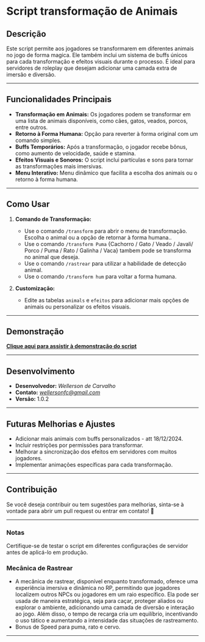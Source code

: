 # Script transformação de Animais


## **Descrição**
Este script permite aos jogadores se transformarem em diferentes animais no jogo de forma magica. Ele também inclui um sistema de buffs únicos para cada transformação e efeitos visuais durante o processo. É ideal para servidores de roleplay que desejam adicionar uma camada extra de imersão e diversão.

---

## **Funcionalidades Principais**

- **Transformação em Animais:** Os jogadores podem se transformar em uma lista de animais disponíveis, como cães, gatos, veados, porcos, entre outros.
- **Retorno à Forma Humana:** Opção para reverter à forma original com um comando simples.
- **Buffs Temporários:** Após a transformação, o jogador recebe bônus, como aumento de velocidade, saúde e stamina.
- **Efeitos Visuais e Sonoros:** O script inclui partículas e sons para tornar as transformações mais imersivas.
- **Menu Interativo:** Menu dinâmico que facilita a escolha dos animais ou o retorno à forma humana.

---

## **Como Usar**

1. **Comando de Transformação:**
   - Use o comando `/transform` para abrir o menu de transformação. Escolha o animal ou a opção de retornar à forma humana..
   - Use o comando `/transform Puma` {Cachorro / Gato / Veado / Javali/ Porco / Puma / Rato / Galinha / Vaca} tambem pode se transforma no animal que deseja.
   - Use o comando `/rastrear` para utilizar a habilidade de detecção animal.
   - Use o comando `/transform hum` para voltar a forma humana.

   
2. **Customização:** 
   - Edite as tabelas `animals` e `efeitos` para adicionar mais opções de animais ou personalizar os efeitos visuais.

---

## **Demonstração**

[**Clique aqui para assistir à demonstração do script**](https://drive.google.com/file/d/1oKRaeojhK-9qFa5CGhbQP301c66fe8tT/view?usp=sharing)

---

## **Desenvolvimento**

- **Desenvolvedor:** *Wellerson de Carvalho*  
- **Contato:** *wellersonfc@gmail.com*  
- **Versão:** 1.0.2  

---

## **Futuras Melhorias e Ajustes**

- Adicionar mais animais com buffs personalizados - att 18/12/2024.
- Incluir restrições por permissões para transformar.
- Melhorar a sincronização dos efeitos em servidores com muitos jogadores.
- Implementar animações específicas para cada transformação.

---

## **Contribuição**

Se você deseja contribuir ou tem sugestões para melhorias, sinta-se à vontade para abrir um pull request ou entrar em contato! 🎉

--- 

### **Notas**
Certifique-se de testar o script em diferentes configurações de servidor antes de aplicá-lo em produção.

### **Mecânica  de Rastrear**
- A mecânica de rastrear, disponível enquanto transformado, oferece uma experiência imersiva e dinâmica no RP, permitindo que jogadores localizem outros NPCs ou jogadores em um raio específico. Ela pode ser usada de maneira estratégica, seja para caçar, proteger aliados ou explorar o ambiente, adicionando uma camada de diversão e interação ao jogo. Além disso, o tempo de recarga cria um equilíbrio, incentivando o uso tático e aumentando a intensidade das situações de rastreamento.
- Bonus de Speed para puma, rato e cervo.
---

